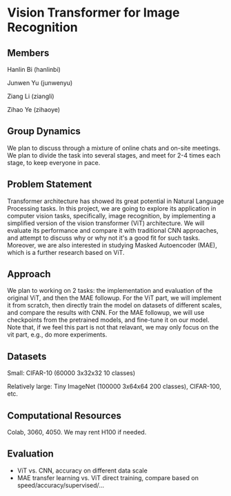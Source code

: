 # Vision Transformer for Image Recognition

## Members

Hanlin Bi (hanlinbi)

Junwen Yu (junwenyu)

Ziang Li (ziangli)

Zihao Ye (zihaoye)

## Group Dynamics

We plan to discuss through a mixture of online chats and on-site meetings. We plan to divide the task into several stages, and meet for 2-4 times each stage, to keep everyone in pace.

## Problem Statement

Transformer architecture has showed its great potential in Natural Language Processing tasks. In this project, we are going to explore its application in computer vision tasks, specifically, image recognition, by implementing a simplified version of the vision transformer (ViT) architecture. We will evaluate its performance and compare it with traditional CNN approaches, and attempt to discuss why or why not it's a good fit for such tasks. Moreover, we are also interested in studying Masked Autoencoder (MAE), which is a further research based on ViT.

## Approach

We plan to working on 2 tasks: the implementation and evaluation of the original ViT, and then the MAE followup. For the ViT part, we will implement it from scratch, then directly train the model on datasets of different scales, and compare the results with CNN. 
For the MAE followup, we will use checkpoints from the pretrained models, and fine-tune it on our model. Note that, if we feel this part is not that relavant, we may only focus on the vit part, e.g., do more experiments.

## Datasets

Small: CIFAR-10 (60000 3x32x32 10 classes)

Relatively large: Tiny ImageNet (100000 3x64x64 200 classes), CIFAR-100, etc.

## Computational Resources

Colab, 3060, 4050. We may rent H100 if needed.

## Evaluation

- ViT vs. CNN, accuracy on different data scale
- MAE transfer learning vs. ViT direct training, compare based on speed/accuracy/supervised/...
